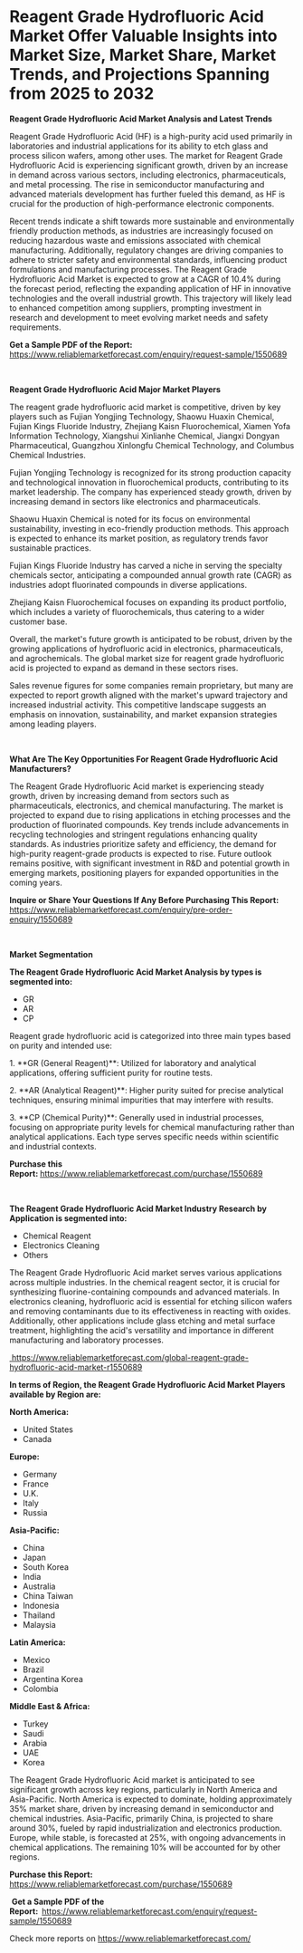 <p><h1>Reagent Grade Hydrofluoric Acid Market Offer Valuable Insights into Market Size, Market Share, Market Trends, and Projections Spanning from 2025 to 2032</h1></p><p><strong>Reagent Grade Hydrofluoric Acid Market Analysis and Latest Trends</strong></p>
<p><p>Reagent Grade Hydrofluoric Acid (HF) is a high-purity acid used primarily in laboratories and industrial applications for its ability to etch glass and process silicon wafers, among other uses. The market for Reagent Grade Hydrofluoric Acid is experiencing significant growth, driven by an increase in demand across various sectors, including electronics, pharmaceuticals, and metal processing. The rise in semiconductor manufacturing and advanced materials development has further fueled this demand, as HF is crucial for the production of high-performance electronic components.</p><p>Recent trends indicate a shift towards more sustainable and environmentally friendly production methods, as industries are increasingly focused on reducing hazardous waste and emissions associated with chemical manufacturing. Additionally, regulatory changes are driving companies to adhere to stricter safety and environmental standards, influencing product formulations and manufacturing processes. The Reagent Grade Hydrofluoric Acid Market is expected to grow at a CAGR of 10.4% during the forecast period, reflecting the expanding application of HF in innovative technologies and the overall industrial growth. This trajectory will likely lead to enhanced competition among suppliers, prompting investment in research and development to meet evolving market needs and safety requirements.</p></p>
<p><strong>Get a Sample PDF of the Report:&nbsp;</strong> <a href="https://www.reliablemarketforecast.com/enquiry/request-sample/1550689?utm_campaign=2332&utm_medium=2&utm_source=Github&utm_content=ia&utm_term=15022025&utm_id=reagent-grade-hydrofluoric-acid">https://www.reliablemarketforecast.com/enquiry/request-sample/1550689</a></p>
<p>&nbsp;</p>
<p><strong>Reagent Grade Hydrofluoric Acid Major Market Players</strong></p>
<p><p>The reagent grade hydrofluoric acid market is competitive, driven by key players such as Fujian Yongjing Technology, Shaowu Huaxin Chemical, Fujian Kings Fluoride Industry, Zhejiang Kaisn Fluorochemical, Xiamen Yofa Information Technology, Xiangshui Xinlianhe Chemical, Jiangxi Dongyan Pharmaceutical, Guangzhou Xinlongfu Chemical Technology, and Columbus Chemical Industries. </p><p>Fujian Yongjing Technology is recognized for its strong production capacity and technological innovation in fluorochemical products, contributing to its market leadership. The company has experienced steady growth, driven by increasing demand in sectors like electronics and pharmaceuticals. </p><p>Shaowu Huaxin Chemical is noted for its focus on environmental sustainability, investing in eco-friendly production methods. This approach is expected to enhance its market position, as regulatory trends favor sustainable practices. </p><p>Fujian Kings Fluoride Industry has carved a niche in serving the specialty chemicals sector, anticipating a compounded annual growth rate (CAGR) as industries adopt fluorinated compounds in diverse applications. </p><p>Zhejiang Kaisn Fluorochemical focuses on expanding its product portfolio, which includes a variety of fluorochemicals, thus catering to a wider customer base. </p><p>Overall, the market's future growth is anticipated to be robust, driven by the growing applications of hydrofluoric acid in electronics, pharmaceuticals, and agrochemicals. The global market size for reagent grade hydrofluoric acid is projected to expand as demand in these sectors rises. </p><p>Sales revenue figures for some companies remain proprietary, but many are expected to report growth aligned with the market's upward trajectory and increased industrial activity. This competitive landscape suggests an  emphasis on innovation, sustainability, and market expansion strategies among leading players.</p></p>
<p>&nbsp;</p>
<p><strong>What Are The Key Opportunities For Reagent Grade Hydrofluoric Acid Manufacturers?</strong></p>
<p><p>The Reagent Grade Hydrofluoric Acid market is experiencing steady growth, driven by increasing demand from sectors such as pharmaceuticals, electronics, and chemical manufacturing. The market is projected to expand due to rising applications in etching processes and the production of fluorinated compounds. Key trends include advancements in recycling technologies and stringent regulations enhancing quality standards. As industries prioritize safety and efficiency, the demand for high-purity reagent-grade products is expected to rise. Future outlook remains positive, with significant investment in R&D and potential growth in emerging markets, positioning players for expanded opportunities in the coming years.</p></p>
<p><strong>Inquire or Share Your Questions If Any Before Purchasing This Report:</strong> <a href="https://www.reliablemarketforecast.com/enquiry/pre-order-enquiry/1550689?utm_campaign=2332&utm_medium=2&utm_source=Github&utm_content=ia&utm_term=15022025&utm_id=reagent-grade-hydrofluoric-acid">https://www.reliablemarketforecast.com/enquiry/pre-order-enquiry/1550689</a></p>
<p>&nbsp;</p>
<p><strong>Market Segmentation</strong></p>
<p><strong>The Reagent Grade Hydrofluoric Acid Market Analysis by types is segmented into:</strong></p>
<p><ul><li>GR</li><li>AR</li><li>CP</li></ul></p>
<p><p>Reagent grade hydrofluoric acid is categorized into three main types based on purity and intended use: </p><p>1. **GR (General Reagent)**: Utilized for laboratory and analytical applications, offering sufficient purity for routine tests.</p><p>   </p><p>2. **AR (Analytical Reagent)**: Higher purity suited for precise analytical techniques, ensuring minimal impurities that may interfere with results.</p><p>   </p><p>3. **CP (Chemical Purity)**: Generally used in industrial processes, focusing on appropriate purity levels for chemical manufacturing rather than analytical applications. Each type serves specific needs within scientific and industrial contexts.</p></p>
<p><strong>Purchase this Report:&nbsp;</strong><a href="https://www.reliablemarketforecast.com/purchase/1550689?utm_campaign=2332&utm_medium=2&utm_source=Github&utm_content=ia&utm_term=15022025&utm_id=reagent-grade-hydrofluoric-acid">https://www.reliablemarketforecast.com/purchase/1550689</a></p>
<p>&nbsp;</p>
<p><strong>The Reagent Grade Hydrofluoric Acid Market Industry Research by Application is segmented into:</strong></p>
<p><ul><li>Chemical Reagent</li><li>Electronics Cleaning</li><li>Others</li></ul></p>
<p><p>The Reagent Grade Hydrofluoric Acid market serves various applications across multiple industries. In the chemical reagent sector, it is crucial for synthesizing fluorine-containing compounds and advanced materials. In electronics cleaning, hydrofluoric acid is essential for etching silicon wafers and removing contaminants due to its effectiveness in reacting with oxides. Additionally, other applications include glass etching and metal surface treatment, highlighting the acid's versatility and importance in different manufacturing and laboratory processes.</p></p>
<p><a href="https://www.reliablemarketforecast.com/global-reagent-grade-hydrofluoric-acid-market-r1550689?utm_campaign=2332&utm_medium=2&utm_source=Github&utm_content=ia&utm_term=15022025&utm_id=reagent-grade-hydrofluoric-acid">&nbsp;https://www.reliablemarketforecast.com/global-reagent-grade-hydrofluoric-acid-market-r1550689</a></p>
<p><strong>In terms of Region, the Reagent Grade Hydrofluoric Acid Market Players available by Region are:</strong></p>
<p>
    <p> <strong> North America: </strong>
        <ul>
            <li>United States</li>
            <li>Canada</li>
        </ul>
        </p> 
    <p> <strong> Europe: </strong>
        <ul>
            <li>Germany</li>
            <li>France</li>
            <li>U.K.</li>
            <li>Italy</li>
            <li>Russia</li>
        </ul>
        </p> 
    <p> <strong> Asia-Pacific: </strong>
        <ul>
            <li>China</li>
            <li>Japan</li>
            <li>South Korea</li>
            <li>India</li>
            <li>Australia</li>
            <li>China Taiwan</li>
            <li>Indonesia</li>
            <li>Thailand</li>
            <li>Malaysia</li>
        </ul>
        </p> 
    <p> <strong> Latin America: </strong>
        <ul>
            <li>Mexico</li>
            <li>Brazil</li>
            <li>Argentina Korea</li>
            <li>Colombia</li>
        </ul>
        </p> 
    <p> <strong> Middle East & Africa: </strong>
        <ul>
            <li>Turkey</li>
            <li>Saudi</li>
            <li>Arabia</li>
            <li>UAE</li>
            <li>Korea</li>
        </ul>
    </p>
    </p>
<p><p>The Reagent Grade Hydrofluoric Acid market is anticipated to see significant growth across key regions, particularly in North America and Asia-Pacific. North America is expected to dominate, holding approximately 35% market share, driven by increasing demand in semiconductor and chemical industries. Asia-Pacific, primarily China, is projected to share around 30%, fueled by rapid industrialization and electronics production. Europe, while stable, is forecasted at 25%, with ongoing advancements in chemical applications. The remaining 10% will be accounted for by other regions.</p></p>
<p><strong>Purchase this Report: </strong><a href="https://www.reliablemarketforecast.com/purchase/1550689?utm_campaign=2332&utm_medium=2&utm_source=Github&utm_content=ia&utm_term=15022025&utm_id=reagent-grade-hydrofluoric-acid">https://www.reliablemarketforecast.com/purchase/1550689</a></p>
<p>&nbsp;<strong>Get a Sample PDF of the Report:&nbsp;&nbsp;</strong><a href="https://www.reliablemarketforecast.com/enquiry/request-sample/1550689?utm_campaign=2332&utm_medium=2&utm_source=Github&utm_content=ia&utm_term=15022025&utm_id=reagent-grade-hydrofluoric-acid">https://www.reliablemarketforecast.com/enquiry/request-sample/1550689</a></p>
<p><strong></strong></p>
<p>Check more reports on <a href="https://www.reliablemarketforecast.com/?utm_campaign=2332&utm_medium=2&utm_source=Github&utm_content=ia&utm_term=15022025&utm_id=reagent-grade-hydrofluoric-acid">https://www.reliablemarketforecast.com/</a></p>